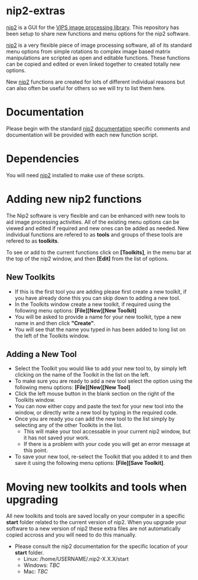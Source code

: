 # nip2-extras
[nip2](https://github.com/libvips/nip2) is a GUI for the [VIPS image processing library](https://libvips.github.io/libvips). This repository has been setup to share new functions and menu options for the nip2 software.

[nip2](https://github.com/libvips/nip2) is a very flexible piece of image processing software, all of its standard menu options from simple rotations to complex image based matrix manipulations are scripted as open and editable functions. These functions can be copied and edited or even linked together to created totally new options.

New [nip2](https://github.com/libvips/nip2) functions are created for lots of different individual reasons but can also often be useful for others so we will try to list them here.

# Documentation 
Please begin with the standard [nip2](https://github.com/libvips/nip2) [documentation](https://github.com/libvips/nip2#documentation) specific comments and documentation will be provided with each new function script.

# Dependencies
You will need [nip2](https://github.com/libvips/nip2) installed to make use of these scripts.

# Adding new nip2 functions
The Nip2 software is very flexible and can be enhanced with new tools to aid image processing activities. All of the existing menu options can be viewed and edited if required and new ones can be added as needed. New individual functions are refered to as **tools** and groups of these tools are refered to as **toolkits**.

To see or add to the current functions click on **[Toolkits]**, in the menu bar at the top of the nip2 window, and then **[Edit]** from the list of options.
## New Toolkits
* If this is the first tool you are adding please first create a new toolkit, if you have already done this you can skip down to adding a new tool.
* In the Toolkits window create a new toolkit, if required using the following menu options: **[File][New][New Toolkit]**
* You will be asked to provide a name for your new toolkit, type a new name in and then click **"Create"**.
* You will see that the name you typed in has been added to long list on the left of the Toolkits window.
## Adding a New Tool
* Select the Toolkit you would like to add your new tool to, by simply left clicking on the name of the Toolkit in the list on the left.
* To make sure you are ready to add a new tool select the option using the following menu options: **[File][New][New Tool]**
* Click the left mouse button in the blank section on the right of the Toolkits window.
* You can now either copy and paste the text for your new tool into the window, or directly write a new tool by typing in the required code.
* Once you are ready you can add the new tool to the list simply by selecting any of the other Toolkits in the list. 
  * This will make your tool accessable in your current nip2 window, but it has not saved your work.
  * If there is a problem with your code you will get an error message at this point.
* To save your new tool, re-select the Toolkit that you added it to and then save it using the following menu options: **[File][Save Toolkit]**.

# Moving new toolkits and tools when upgrading
All new toolkits and tools are saved locally on your computer in a specific **start** folder related to the current version of nip2. When you upgrade your software to a new version of nip2 these extra files are not automatically copied accross and you will need to do this manually.
* Please consult the nip2 documentation for the specific location of your **start** folder.
  * Linux: /home/USERNAME/.nip2-X.X.X/start
  * Windows: *TBC*
  * Mac: *TBC*
